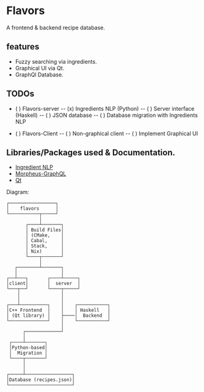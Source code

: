 Flavors
=======
A frontend & backend recipe database.

features
--------
  - Fuzzy searching via ingredients.
  - Graphical UI via Qt.
  - GraphQl Database.

TODOs
-----
  - ( ) Flavors-server
    -- (x) Ingredients NLP (Python)
    -- ( ) Server interface (Haskell)
    -- ( ) JSON database
    -- ( ) Database migration with Ingredients NLP

  - ( ) Flavors-Client
    -- ( ) Non-graphical client
    -- ( ) Implement Graphical UI

Libraries/Packages used & Documentation.
----------------------------------------
  - [Ingredient NLP](https://github.com/strangetom/ingredient-parser)
  - [Morpheus-GraphQL](https://github.com/morpheusgraphql/morpheus-graphql)
  - [Qt](https://www.qt.io/)


Diagram:
```
┌─────────────────┐
│    flavors      │                 
└───────────┬─────┘
            │
       ┌────┴───────┐
       │ Build Files│
       │ (CMake,    │
       │ Cabal,     │
       │ Stack,     │
       │ Nix)       │
       └────┬───────┘
            │
   ┌────────┴───────┐
   │                │
┌──┴───┐       ┌────┴─────┐
│client│       │  server  │
└───┬──┘       └────┬─────┘
    │               │
    │               │
┌───┴──────────┐    │    ┌───────────┐
│C++ Frontend  │    │    │ Haskell   │
│ (Qt library) │    ├────│  Backend  │
└──────────────┘    │    └───────────┘
                    │
      ┌─────────────┘
      │
 ┌────┴───────┐
 │Python-based│
 │  Migration │
 └────┬───────┘
      │
      │
┌─────┴─────────────────┐
│Database (recipes.json)│
└───────────────────────┘
```
